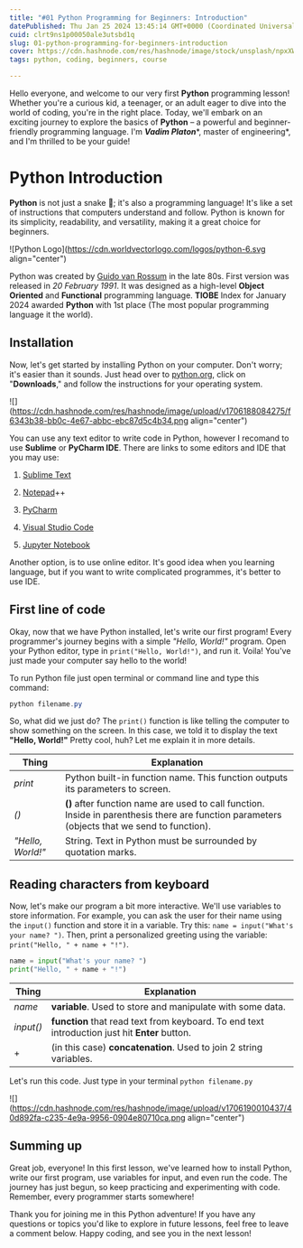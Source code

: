 ```yaml
---
title: "#01 Python Programming for Beginners: Introduction"
datePublished: Thu Jan 25 2024 13:45:14 GMT+0000 (Coordinated Universal Time)
cuid: clrt9ns1p00050ale3utsbd1q
slug: 01-python-programming-for-beginners-introduction
cover: https://cdn.hashnode.com/res/hashnode/image/stock/unsplash/npxXWgQ33ZQ/upload/9150543d8cfa7b1a7d58dbb80f44469f.jpeg
tags: python, coding, beginners, course

---
```


Hello everyone, and welcome to our very first **Python** programming lesson! Whether you're a curious kid, a teenager, or an adult eager to dive into the world of coding, you're in the right place. Today, we'll embark on an exciting journey to explore the basics of **Python** – a powerful and beginner-friendly programming language. I'm ***Vadim Platon***\*, master of engineering\*, and I'm thrilled to be your guide!

# Python Introduction

**Python** is not just a snake 🐍; it's also a programming language! It's like a set of instructions that computers understand and follow. Python is known for its simplicity, readability, and versatility, making it a great choice for beginners.

![Python Logo](https://cdn.worldvectorlogo.com/logos/python-6.svg align="center")

Python was created by [Guido van Rossum](https://en.wikipedia.org/wiki/Guido_van_Rossum) in the late 80s. First version was released in *20 February 1991*. It was designed as a high-level **Object Oriented** and **Functional** programming language. **TIOBE** Index for January 2024 awarded **Python** with 1st place (The most popular programming language it the world).

## Installation

Now, let's get started by installing Python on your computer. Don't worry; it's easier than it sounds. Just head over to [python.org](http://python.org), click on "**Downloads**," and follow the instructions for your operating system.

![](https://cdn.hashnode.com/res/hashnode/image/upload/v1706188084275/f6343b38-bb0c-4e67-abbc-ebc87d5c4b34.png align="center")

You can use any text editor to write code in Python, however I recomand to use **Sublime** or **PyCharm IDE**. There are links to some editors and IDE that you may use:

1. [Sublime Text](https://www.sublimetext.com/)
    
2. [Notepad](https://notepad-plus-plus.org/downloads/)++
    
3. [PyCharm](https://www.jetbrains.com/ru-ru/pycharm/)
    
4. [Visual Studio Code](https://code.visualstudio.com/download)
    
5. [Jupyter Notebook](https://jupyter.org/)
    

Another option, is to use online editor. It's good idea when you learning language, but if you want to write complicated programmes, it's better to use IDE.

## First line of code

Okay, now that we have Python installed, let's write our first program! Every programmer's journey begins with a simple *"Hello, World!"* program. Open your Python editor, type in `print("Hello, World!")`, and run it. Voila! You've just made your computer say hello to the world!

To run Python file just open terminal or command line and type this command:

```powershell
python filename.py
```

So, what did we just do? The `print()` function is like telling the computer to show something on the screen. In this case, we told it to display the text **"Hello, World!"** Pretty cool, huh? Let me explain it in more details.

| Thing | Explanation |
| --- | --- |
| *print* | Python built-in function name. This function outputs its parameters to screen. |
| *()* | **()** after function name are used to call function. Inside in parenthesis there are function parameters (objects that we send to function). |
| *"Hello, World!"* | String. Text in Python must be surrounded by quotation marks. |

## Reading characters from keyboard

Now, let's make our program a bit more interactive. We'll use variables to store information. For example, you can ask the user for their name using the `input()` function and store it in a variable. Try this: `name = input("What's your name? ")`. Then, print a personalized greeting using the variable: `print("Hello, " + name + "!")`.

```python
name = input("What's your name? ")
print("Hello, " + name + "!")
```

| Thing | Explanation |
| --- | --- |
| *name* | **variable**. Used to store and manipulate with some data. |
| *input()* | **function** that read text from keyboard. To end text introduction just hit **Enter** button. |
| + | (in this case) **concatenation**. Used to join 2 string variables. |

Let's run this code. Just type in your terminal `python filename.py`

![](https://cdn.hashnode.com/res/hashnode/image/upload/v1706190010437/40d892fa-c235-4e9a-9956-0904e80710ca.png align="center")

## Summing up

Great job, everyone! In this first lesson, we've learned how to install Python, write our first program, use variables for input, and even run the code. The journey has just begun, so keep practicing and experimenting with code. Remember, every programmer starts somewhere!

Thank you for joining me in this Python adventure! If you have any questions or topics you'd like to explore in future lessons, feel free to leave a comment below. Happy coding, and see you in the next lesson!